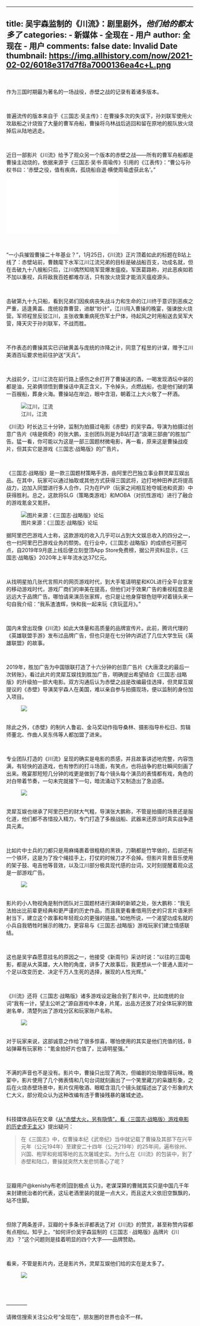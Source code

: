 
---
title: 吴宇森监制的《川流》：剧里剧外，_他们给的都太多了_
categories: 
    - 新媒体
    - 全现在 - 用户
author: 全现在 - 用户
comments: false
date: Invalid Date
thumbnail: https://img.allhistory.com/now/2021-02-02/6018e317d7f8a7000136ea4c+L.png
---

<div>   
<p> </p>

<p>作为三国时期最为著名的一场战役，赤壁之战的记录有着诸多版本。</p>

<p> </p>

<p>普遍流传的版本来自于《三国志·吴主传》：在曹操多次的失误下，孙刘联军使用火攻敌船之计烧毁了大量的曹军舟船，曹操将乌林战后逃回和留在原地的舰队放火烧掉后从陆地逃走。</p>

<p> </p>

<p>近日一部影片《川流》给予了观众另一个版本的赤壁之战——所有的曹军舟船都是曹操主动烧的，依据来源于《三国志·吴书·周瑜传》引用的《江表传》：“曹公与孙权书曰：‘赤壁之役，值有疾病，孤烧船自退·横使周瑜虚获此名’。”</p>

<div class="iframe-wrap dls-video-box dls-media-video horizontal">
<div class="iframe-box"><iframe border="0" frameborder="no" src="//player.bilibili.com/player.html?aid=801295068&bvid=BV1cy4y1p7JH&cid=289385254&page=1"></iframe></div>

<p class="dls-video-in-article-title dls-capture"> </p>
</div>

<p>“一小兵摧毁曹操二十年基业？”，1月25日，《川流》正片顶着如此的标题在B站上线了：赤壁站前，曹魏麾下水军江川江流兄弟的目标是破战船百支，功成名就，但在击破九十八艘船只后，江川偶然知晓军营爆发瘟疫。军医葛路称，对此恶疾如若不加以重视，兵将敌我百姓都难存活，只有放火烧营才能消灭瘟疫源头。</p>

<p> </p>

<p>击破第九十九只船，看到兄弟们因疾病丧失战斗力和生命的江川终于意识到恶疾之严重，适逢黄盖、庞统投靠曹营，进献“妙计”，江川闯入曹操的晚宴，强谏放火烧营。军师程昱反驳江川，主张收集重病死伤军士尸体，待起风之时用船送去吴军大营，降天灾于孙刘联军，不战而胜。</p>

<p> </p>

<p>不作表态的曹操其实已识破黄盖与庞统的诈降之计，同意了程昱的计谋，赠予江川美酒百坛要求他前往护送“天兵”。</p>

<p> </p>

<p>大战前夕，江川江流在前行路上感伤之余打开了曹操送的酒，一喝发现酒坛中装的都是油，兄弟俩领悟到曹操话中真正含义，下令掉头，点燃战船，也是他们破的第一百艘船，葬身火海。曹操站在岸边，眼中含泪，朝着江上大火敬了一杯酒。</p>

<figure class="image-box dls-image-block dls-media-image"><img data-id="6018e31b12dd49007ef77b61" src="https://img.allhistory.com/now/2021-02-02/6018e317d7f8a7000136ea4c+L.png" alt="江川，江流" ; referrerpolicy="no-referrer">
<figcaption class="dls-image-capture">江川，江流</figcaption>
</figure>

<p>《川流》时长达三十分钟，监制为拍摄过电影《赤壁》的吴宇森，导演为拍摄过创意广告片《啥是佩奇》的张大鹏，主创团队则是为B站打造“浪潮三部曲”的胜加广告。猛一看，你可能以为这是一部三国题材微电影，再一看，原来这是曹操战疫片，但其实它是游戏《三国志·战略版》的广告片。</p>

<p> </p>

<p>《三国志·战略版》是一款三国题材策略手游，由阿里巴巴独立事业群灵犀互娱出品。在其中，玩家可以通过抽取或其他方式获得三国武将，边打地种田养武将提高战力，边加入同盟进行多人合作，只为在PVP（玩家之间相互抢夺城池和资源）中获得胜利。总之，这款将SLG（策略类游戏）和MOBA（对抗性游戏）进行了融合的游戏氪金又氪肝。</p>

<figure class="image-box dls-image-block dls-media-image"><img data-id="6018e176d92b9e1a431d79aa" src="https://img.allhistory.com/now/2021-02-02/6018e1736b045d000187b7c9+L.png" alt="图片来源：《三国志·战略版》论坛" ; referrerpolicy="no-referrer">
<figcaption class="dls-image-capture">图片来源：《三国志·战略版》论坛</figcaption>
</figure>

<p>据阿里巴巴游戏人士称，这款游戏的收入几乎可以占到大文娱总收入的四分之一，也一扫阿里巴巴游戏业务的颓势。在行业中，《三国志·战略版》的成绩也可圈可点，自2019年9月底上线后便立刻登顶App Store免费榜，据公开资料显示，《三国志·战略版》2020年上半年流水达37亿元。</p>

<p> </p>

<p>从找明星拍几张代言照片的网页游戏时代，到大手笔请明星和KOL进行全平台宣发的移动游戏时代，游戏厂商们的审美在提高，但他们对于效果广告的重视程度总是远远大于品牌广告。哪怕请来演员张家辉，也只是让他身穿银色铠甲对着镜头来一句自我介绍：“我系渣渣辉，快和我一起来玩《贪玩蓝月》。”</p>

<p> </p>

<p>国内未曾出现像《川流》如此大体量和高质量的品牌宣传片。此前，腾讯代理的《英雄联盟手游》发布过品牌广告，但也只是在七分钟内讲述了几位大学生玩《英雄联盟》的故事。</p>

<p> </p>

<p>2019年，胜加广告为中国银联打造了十六分钟的创意广告片《大唐漠北的最后一次转账》，看过此片的灵犀互娱找到胜加广告，明确提出希望结合《三国志·战略版》的升级拍一部大电影。双方沟通后认为赤壁之战是改编最佳选择，但灵犀互娱提议的《赤壁》导演吴宇森人在美国，难以亲自参与拍摄现场，便以监制的身份加入项目。</p>

<figure class="image-box dls-image-block dls-media-image"><img data-id="6018e42dd92b9e1a431d79ab" src="https://img.allhistory.com/now/2021-02-02/6018e42b6b045d000187b7d4+L.png" alt=" " ; referrerpolicy="no-referrer">
<figcaption class="dls-image-capture"> </figcaption>
</figure>

<p>除此之外，《赤壁》的制片人鲁岩、金马奖动作指导桑林、摄影指导朴松日、剪辑师董北、作曲人吴东伟等人都加盟了进来。</p>

<p> </p>

<p>专业团队打造的《川流》呈现的确实是电影的质感，并且故事讲述地完整，内容饱满，有轻快的追逐戏，也有惨烈的打斗场面，有笑点，也将战争的悲壮瞬间刻画了出来。晚宴那短短几分钟的戏更是做到了每个镜头每个演员的表情都有戏，角色的对白带着节奏，一句未完就接下一句，暗流涌动下又制造出了急迫感。</p>

<figure class="image-box dls-image-block dls-media-image"><img data-id="6018e48612dd49007ef77b63" src="https://img.allhistory.com/now/2021-02-02/6018e484d7f8a7000136ea55+L.png" alt=" " ; referrerpolicy="no-referrer">
<figcaption class="dls-image-capture"> </figcaption>
</figure>

<p>灵犀互娱也继承了阿里巴巴的财大气粗，导演张大鹏称，不管是拍摄的场景还是服化道，他们都不吝惜投入精力，专门打造了多艘战船、武器来还原当时真实战争道具元素。</p>

<p> </p>

<p>比如片中士兵的刀都只是用麻绳裹着很粗糙的黑铁，刀鞘都是竹竿做的，后部还有一个铁环，这是为了拴个绳挂手上，打仗的时候刀才不会掉。但影片背景音乐使用的架子鼓、电吉他等音效，以及江川部分极具现代感的台词，又时刻提醒着观众这是一部游戏广告。</p>

<figure class="image-box dls-image-block dls-media-image"><img data-id="6018e0c0d92b9e1a431d79a7" src="https://img.allhistory.com/now/2021-02-02/6018e0bd6b045d000187b7c3+L.png" alt=" " ; referrerpolicy="no-referrer">
<figcaption class="dls-image-capture"> </figcaption>
</figure>

<p>影片的小人物视角是制作团队对三国题材进行演绎的新颖之处，张大鹏称：“我无法拍出比前辈更经典和更严谨的历史作品，而且我更看重借用历史的只言片语来折射当下，建立这个故事和年轻观众的更强的链接。”如他所说，一个渴望功成名就的小兵自我牺牲时展示的魄力，更容易与《三国志·战略版》游戏玩家们建立情感联结。</p>

<p> </p>

<p>这也是吴宇森愿意挂名的原因之一，他接受《新周刊》采访时说：“以往的三国电影，都是从大英雄，大人物的角度，讲多了大故事后，我更想从一个普通人面对一个足以改变历史、决定千万人生死的选择，展现的人性光辉。”</p>

<p> </p>

<p>《川流》还将《三国志·战略版》诸多游戏设定融合到了影片中，比如庞统的台词“我有一计，望主公听之”源自游戏中本身，片尾，出品方还放了对全体玩家的致谢名单，清楚列出了游戏分区和玩家账户名称。</p>

<figure class="image-box dls-image-block dls-media-image"><img data-id="6018e1d212dd49007ef77b60" src="https://img.allhistory.com/now/2021-02-02/6018e1d06b045d000187b7cc+L.png" alt=" " ; referrerpolicy="no-referrer">
<figcaption class="dls-image-capture"> </figcaption>
</figure>

<p>对于玩家来说，这部诚意之作给了很多惊喜，哪怕使用的其实是他们充值的钱，B站弹幕有玩家称：“氪金拍好片也值了，比请明星强。”</p>

<p> </p>

<p>不满的声音也不是没有。影片中，曹操只出现了两次，但编剧的处理值得玩味。晚宴中，影片使用了几个微表情和几句台词就刻画出了一个笑里藏刀的枭雄形象，之后在火烧赤壁场景中，影片仅用敬酒、眼眶含泪几个镜头就描述出了这个形象的大仁大义，部分观众认为这种改编有违于曹操残暴的屠城史迹。</p>

<p> </p>

<p>科技媒体品玩在文章《<a class="all-now" href="https://mp.weixin.qq.com/s/c4AGh-KlAbEWrf7GvcTP4A" target="_blank">从“赤壁大火，另有隐情”，看〈三国志·战略版〉游戏电影的历史虚无主义</a>》提出疑问：</p>

<blockquote>
<p>在《三国志》中，仅曹操本纪《武帝纪》当中就记载了曹操及其部下在兴平元年（公元194年）至建安二十四年（公元219年）的25年间，遍布徐州、兴国、枹罕和宛城等地的五次屠城史实。为什么在《川流》的包装中，到了赤壁和陆口，曹操就突然大发悲悯善心了呢？</p>
</blockquote>

<p> </p>

<p>豆瓣用户@kenishy布老师|囧到极点 认为，老谋深算的曹贼其实只是中国几千年来封建统治者的代表，这坛老酒里装的就是一点大义，而且这大义依旧空飘飘的，站不住脚。</p>

<p> </p>

<p>但除了两条差评，豆瓣的十多条长评都表达了对《川流》的赞赏，甚至称赞内容都有点相似。知乎上，“如何评价吴宇森监制的《三国志 · 战略版》品牌片《川流》？”这个问题则是挂着明显的四个大字——品牌赞助。</p>

<p> </p>

<p>看来，不管是影片内，还是影片外，灵犀互娱他们给的实在是太多了。</p>

<figure class="image-box dls-image-block dls-media-image"><img data-id="6018e39312dd49007ef77b62" src="https://img.allhistory.com/now/2021-02-02/6018e3926b045d000187b7d2+L.png" alt=" " ; referrerpolicy="no-referrer">
<figcaption class="dls-image-capture"> </figcaption>
</figure>

<p> </p>

<p>————</p>

<p>请微信搜索关注公众号“全现在”，朋友圈的世界也会不一样。</p>
  
</div>
            